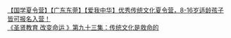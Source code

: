   
[【国学夏令营】【广东东莞】【爱我中华】优秀传统文化夏令营，8-16岁适龄孩子皆可报名入营！](http://www.dianyue.me/archives/210/yq40uigrerpzvlfy/)  
[《圣贤教育 改变命运 》第九十三集：传统文化是救命的](http://www.dianyue.me/archives/226/0gh5j04q6q6xm7zt/)